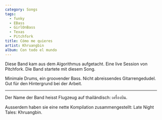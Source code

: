 ```yaml
---
category: Songs
tags:
  - funky
  - EBass
  - GirlOnBass
  - Texas
  - Pitchfork
title: Cómo me quieres
artist: Khruangbin
album: Con todo el mundo
---
```

Diese Band kam aus dem Algorithmus aufgetacht.
Eine live Session von Pitchfork.
Die Band startete mit diesem Song.

Minimale Drums, ein groovender Bass.
Nicht abreissendes Gitarrengedudel.
Gut für den Hintergrund bei der Arbeit.

---
Der Name der Band heisst Flugzeug auf thailändisch: เครื่องบิน.

Ausserdem haben sie eine nette Kompilation zusammengestellt:
Late Night Tales: Khruangbin.
